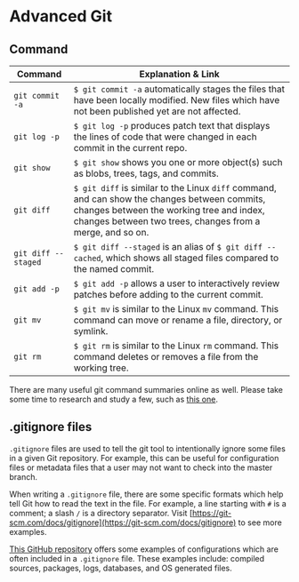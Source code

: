 
# Advanced Git

## Command

| Command               | Explanation & Link                                                                 |
|-----------------------|------------------------------------------------------------------------------------|
| `git commit -a`       | `$ git commit -a` automatically stages the files that have been locally modified. New files which have not been published yet are not affected. |
| `git log -p`          | `$ git log -p` produces patch text that displays the lines of code that were changed in each commit in the current repo. |
| `git show`            | `$ git show` shows you one or more object(s) such as blobs, trees, tags, and commits. |
| `git diff`            | `$ git diff` is similar to the Linux `diff` command, and can show the changes between commits, changes between the working tree and index, changes between two trees, changes from a merge, and so on. |
| `git diff --staged`   | `$ git diff --staged` is an alias of `$ git diff --cached`, which shows all staged files compared to the named commit. |
| `git add -p`          | `$ git add -p` allows a user to interactively review patches before adding to the current commit. |
| `git mv`              | `$ git mv` is similar to the Linux `mv` command. This command can move or rename a file, directory, or symlink. |
| `git rm`              | `$ git rm` is similar to the Linux `rm` command. This command deletes or removes a file from the working tree. |

There are many useful git command summaries online as well. Please take some time to research and study a few, such as [this one](https://git-scm.com/docs).

## .gitignore files

`.gitignore` files are used to tell the git tool to intentionally ignore some files in a given Git repository. For example, this can be useful for configuration files or metadata files that a user may not want to check into the master branch.

When writing a `.gitignore` file, there are some specific formats which help tell Git how to read the text in the file. For example, a line starting with `#` is a comment; a slash `/` is a directory separator. Visit [https://git-scm.com/docs/gitignore](https://git-scm.com/docs/gitignore) to see more examples.

[This GitHub repository](https://github.com/github/gitignore) offers some examples of configurations which are often included in a `.gitignore` file. These examples include: compiled sources, packages, logs, databases, and OS generated files.
